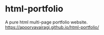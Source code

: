 # html-portfolio
A pure html multi-page portfolio website.
https://apoorvavairagi.github.io/html-portfolio/
